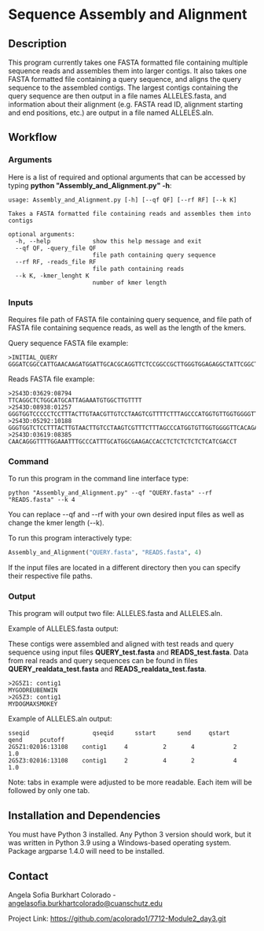 # Sequence Assembly and Alignment

## Description 

This program currently takes one FASTA formatted file containing multiple sequence reads and assembles them into larger
contigs. It also takes one FASTA formatted file containing a query sequence, and aligns the query sequence to the 
assembled contigs. The largest contigs containing the query sequence are then output in a file names ALLELES.fasta, and 
information about their alignment (e.g. FASTA read ID, alignment starting and end positions, etc.) are output in a file 
named ALLELES.aln. 

## Workflow

### Arguments 

Here is a list of required and optional arguments that can be accessed by 
typing **python "Assembly_and_Alignment.py" -h**: 

```text
usage: Assembly_and_Alignment.py [-h] [--qf QF] [--rf RF] [--k K]

Takes a FASTA formatted file containing reads and assembles them into contigs

optional arguments:
  -h, --help            show this help message and exit
  --qf QF, -query_file QF
                        file path containing query sequence
  --rf RF, -reads_file RF
                        file path containing reads
  --k K, -kmer_lenght K
                        number of kmer length

```
### Inputs 

Requires file path of FASTA file containing query sequence, and file path of FASTA file containing sequence reads, as 
well as the length of the kmers. 

Query sequence FASTA file example: 

```text
>INITIAL_QUERY
GGGATCGGCCATTGAACAAGATGGATTGCACGCAGGTTCTCCGGCCGCTTGGGTGGAGAGGCTATTCGGCTATGACTGGGCACAACAGACAATCGGCTGCTCTGATGCCGCCGTGTT
```

Reads FASTA file example: 

```text
>2S43D:03629:08794
TTCAGGCTCTGGCATGCATTAGAAATGTGGCTTGTTTT
>2S43D:08938:01257
GGGTGGTCCCCCTCCTTTACTTGTAACGTTGTCCTAAGTCGTTTTCTTTAGCCCATGGTGTTGGTGGGGTTCACAGAAACACCCAGAGTTCACCTGAGCCTTTAACCAATCCCAGCCCAGGGAGCCAGAGCCCAGGCACAGGTGCAGGACCACGGCAGGCCCAGTATTGGCTCCGACAGAAGCTACGGCATCCTATCGAGTGCACTGGGCTCGTGGTGGGAAGCAGGACA
>2S43D:05292:10188
GGGTGGTCTCCTTTACTTGTAACTTGTCCTAAGTCGTTTCTTTAGCCCATGGTGTTGGTGGGGTTCACAGAAACACCCAGAGTTCACCTGAGCCTTTAACCAATCCCAGCCAGGAGCCAGAGCCCAGGCACAGGTGCAGGACCACGGCAGGCCCAGTATTTGGCTTCCACAGAAGCTACGGCATCCTGATG
>2S43D:03619:08385
CAACAGGGTTTTGGAAATTTGCCCATTTGCATGGCGAAGACCACCTCTCTCTCTCTCATCGACCT
```
### Command

To run this program in the command line interface type: 
```text
python "Assembly_and_Alignment.py" --qf "QUERY.fasta" --rf "READS.fasta" --k 4
```
You can replace --qf and --rf with your own desired input files as well as change 
the kmer length (--k). 

To run this program interactively type: 


```python
Assembly_and_Alignment("QUERY.fasta", "READS.fasta", 4)
```
If the input files are located in a different directory then you can specify their respective file paths. 

### Output 

This program will output two file: ALLELES.fasta and ALLELES.aln. 

Example of ALLELES.fasta output: 

These contigs were assembled and aligned with test reads and query sequence using input files **QUERY_test.fasta** and 
**READS_test.fasta**. Data from real reads and query sequences can be found in files **QUERY_realdata_test.fasta** and 
**READS_realdata_test.fasta**.

```text
>2G5Z1: contig1
MYGODREUBENWIN
>2G5Z3: contig1
MYDOGMAXSMOKEY
```

Example of ALLELES.aln output: 

```text
sseqid 	                qseqid 	    sstart 	    send 	 qstart     qend 	 pcutoff
2G5Z1:02016:13108 	 contig1 	 4 	        2 	    4 	        2 	 1.0
2G5Z3:02016:13108 	 contig1 	 2 	        4 	    2 	        4 	 1.0
```

Note: tabs in example were adjusted to be more readable. Each item will be followed by only one tab.

## Installation and Dependencies
You must have Python 3 installed. Any Python 3 version should work, but it was written in Python 3.9 using a Windows-based 
operating system. Package argparse 1.4.0 will need to be installed. 

## Contact 
Angela Sofia Burkhart Colorado - angelasofia.burkhartcolorado@cuanschutz.edu

Project Link: https://github.com/acolorado1/7712-Module2_day3.git